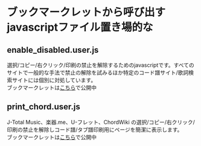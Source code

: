 # ブックマークレットから呼び出すjavascriptファイル置き場的な

## enable_disabled.user.js
選択/コピー/右クリック/印刷の禁止を解除するためのjavascriptです。すべてのサイトで一般的な手法で禁止の解除を試みるほか特定のコード譜サイト/歌詞検索サイトには個別に対処しています。  
ブックマークレットは[こちら](https://yomahigoto.blogspot.com/2017/10/firefox54-chrome61-ie11-edge40-v.html)で公開中

## print_chord.user.js

J-Total Music、楽器.me、U-フレット、ChordWiki の選択/コピー/右クリック/印刷の禁止を解除しコード譜/タブ譜印刷用にページを簡潔に表示します。  
ブックマークレットは[こちら](https://yomahigoto.blogspot.com/2017/10/androidfirefox.html)で公開中

